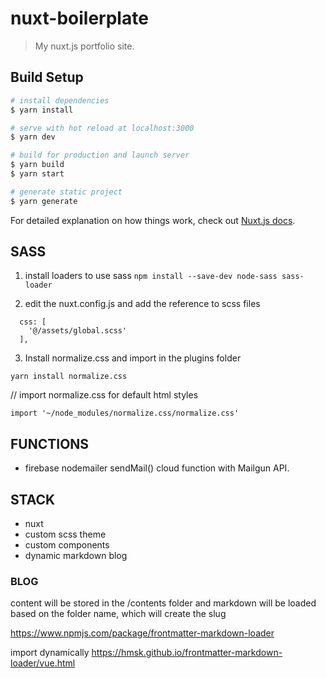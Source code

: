 # nuxt-boilerplate

> My nuxt.js portfolio site.

## Build Setup

``` bash
# install dependencies
$ yarn install

# serve with hot reload at localhost:3000
$ yarn dev

# build for production and launch server
$ yarn build
$ yarn start

# generate static project
$ yarn generate
```

For detailed explanation on how things work, check out [Nuxt.js docs](https://nuxtjs.org).

## SASS

1. install loaders to use sass
`npm install --save-dev node-sass sass-loader`

2. edit the nuxt.config.js and add the reference to scss files

```
  css: [
    '@/assets/global.scss'
  ],
  ```

3. Install normalize.css and import in the plugins folder

`yarn install normalize.css`

// import normalize.css for default html styles

`import '~/node_modules/normalize.css/normalize.css'`

## FUNCTIONS

* firebase nodemailer sendMail() cloud function with Mailgun API.

## STACK

* nuxt
* custom scss theme
* custom components
* dynamic markdown blog

### BLOG

content will be stored in the /contents folder and markdown will be loaded based on the folder name, which will create the slug

https://www.npmjs.com/package/frontmatter-markdown-loader 

import dynamically https://hmsk.github.io/frontmatter-markdown-loader/vue.html
